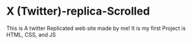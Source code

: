 # X (Twitter)-replica-Scrolled
This is A twitter Replicated web site made by me!
It is my first Project is HTML, CSS, and JS
